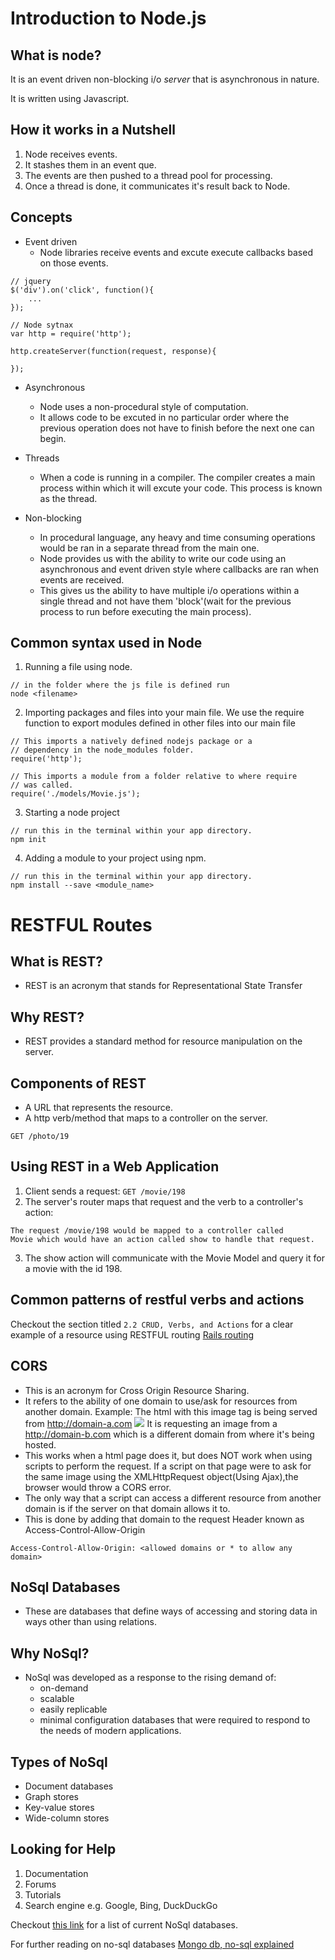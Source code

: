 # Introduction to Node.js
What is node?
-------------
It is an event driven non-blocking i/o *server*
that is asynchronous in nature. 

It is written using Javascript.

## How it works in a Nutshell
1. Node receives events.
2. It stashes them in an event que.
3. The events are then pushed to a thread pool
for processing.
4. Once a thread is done, it communicates it's
result back to Node.

## Concepts
- Event driven
    + Node libraries receive events and excute
    execute callbacks based on those events.
```
// jquery
$('div').on('click', function(){
    ...
});

// Node sytnax
var http = require('http');

http.createServer(function(request, response){

});
```
- Asynchronous
    - Node uses a non-procedural style of computation.
    - It allows code to be excuted in no particular
    order where the previous operation does not have
    to finish before the next one can begin. 

- Threads
    + When a code is running in a compiler. The compiler 
    creates a main process within which it will excute your
    code. This process is known as the thread.

- Non-blocking
    + In procedural language, any heavy and time consuming
    operations would be ran in a separate thread from the 
    main one.
    + Node provides us with the ability to write our code using
    an asynchronous and event driven style where callbacks are
    ran when events are received.
    + This gives us the ability to have multiple i/o operations
    within a single thread and not have them 'block'(wait for 
    the previous process to run before executing the main 
    process). 


## Common syntax used in Node
1. Running a file using node.
```
// in the folder where the js file is defined run
node <filename>
```

2. Importing packages and files into your main file.
We use the require function to export modules defined in other
files into our main file
```
// This imports a natively defined nodejs package or a 
// dependency in the node_modules folder.
require('http');

// This imports a module from a folder relative to where require 
// was called.
require('./models/Movie.js');
```

3. Starting a node project
```
// run this in the terminal within your app directory. 
npm init
```

4. Adding a module to your project using npm.
```
// run this in the terminal within your app directory. 
npm install --save <module_name>
```

# RESTFUL Routes
## What is REST?
- REST is an acronym that stands for Representational State Transfer

## Why REST?
- REST provides a standard method for resource manipulation on the 
server.

## Components of REST
- A URL that represents the resource.
- A http verb/method that maps to a controller on the server.

`GET /photo/19`


## Using REST in a Web Application 
1. Client sends a request: `GET /movie/198`
2. The server's router maps that request and the verb to a 
controller's action:
```
The request /movie/198 would be mapped to a controller called
Movie which would have an action called show to handle that request. 
```
3. The show action will communicate with the Movie Model and query
it for a movie with the id 198.

## Common patterns of restful verbs and actions
Checkout the section titled `2.2 CRUD, Verbs, and Actions` for a
clear example of a resource using RESTFUL routing [Rails routing](http://guides.rubyonrails.org/routing.html) 


## CORS
- This is an acronym for Cross Origin Resource Sharing.
- It refers to the ability of one domain to use/ask for resources 
from another domain.
    Example: 
    The html with  this image tag is being served
    from http://domain-a.com <img src="http://domain-b.com/mouse.jpg">
    It is requesting an image from a http://domain-b.com which is a
    different domain from where it's being hosted.
- This works when a html page does it, but does NOT work when using
scripts to perform the request. If a script on that page were to ask
for the same image using the XMLHttpRequest object(Using Ajax),the 
browser would throw a CORS error.
- The only way that a script can access a different resource from
another domain is if the server on that domain allows it to.
- This is done by adding that domain to the request Header known as
Access-Control-Allow-Origin
```
Access-Control-Allow-Origin: <allowed domains or * to allow any domain>
```


## NoSql Databases
- These are databases that define ways of accessing and storing data
in ways other than using relations.

## Why NoSql?
- NoSql was developed as a response to the rising demand of:
    + on-demand
    + scalable
    + easily replicable
    + minimal configuration
databases that were required to respond to the needs of modern
applications.

## Types of NoSql
- Document databases
- Graph stores
- Key-value stores
- Wide-column stores

## Looking for Help
1. Documentation
2. Forums
3. Tutorials
4. Search engine e.g. Google, Bing, DuckDuckGo



Checkout [this link](http://nosql-database.org/) for a list of current NoSql databases.

For further reading on no-sql databases [Mongo db, no-sql explained](https://www.mongodb.com/nosql-explained)